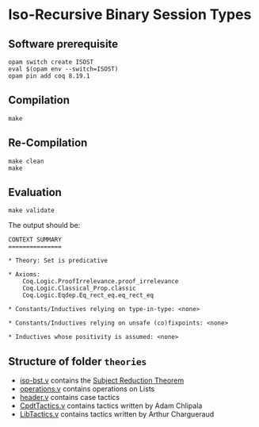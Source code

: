 # Iso-Recursive Binary Session Types


## Software prerequisite

```
opam switch create ISOST
eval $(opam env --switch=ISOST)
opam pin add coq 8.19.1
```

## Compilation

```
make
```

## Re-Compilation

```
make clean
make
```

## Evaluation

```
make validate
```

The output should be:

```
CONTEXT SUMMARY
===============

* Theory: Set is predicative
  
* Axioms:
    Coq.Logic.ProofIrrelevance.proof_irrelevance
    Coq.Logic.Classical_Prop.classic
    Coq.Logic.Eqdep.Eq_rect_eq.eq_rect_eq
  
* Constants/Inductives relying on type-in-type: <none>
  
* Constants/Inductives relying on unsafe (co)fixpoints: <none>
  
* Inductives whose positivity is assumed: <none>
```


## Structure of folder `theories`
* [iso-bst.v](iso-bst.v) contains the [Subject Reduction Theorem](theories/iso-bst.v#L4333-L4389)
* [operations.v](operations.v)  contains operations on Lists
* [header.v](header.v) contains case tactics
* [CpdtTactics.v](CpdtTactics.v) contains tactics written by Adam Chlipala
* [LibTactics.v](LibTactics.v) contains tactics written by Arthur Chargueraud

